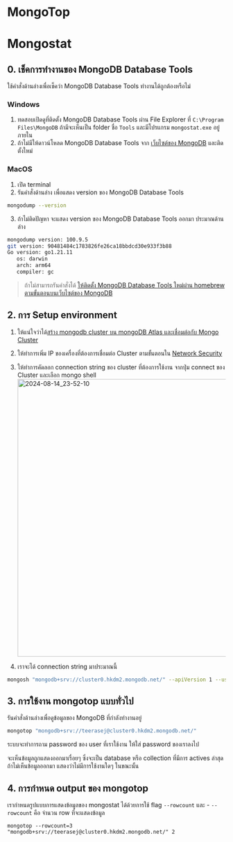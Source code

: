 
# MongoTop 


# Mongostat

## 0. เช็คการทำงานของ MongoDB Database Tools 

ใช้คำสั่งด้านล่างเพื่อเช็คว่า MongoDB Database Tools ทำงานได้ถูกต้องหรือไม่

### Windows 

1. ทดสอบเปิดดูที่ติดตั้ง MongoDB Database Tools ผ่าน File Explorer ที่ `C:\Program Files\MongoDB` ถ้ามีจะเห็นเป็น folder ชื่อ `Tools` และมีโปรแกรม `mongostat.exe` อยู่ภายใน
2. ถ้าไม่มีให้ดาวน์โหลด MongoDB Database Tools จาก [เว็บไซต์ของ MongoDB](https://www.mongodb.com/try/download/database-tools) และติดตั้งใหม่

### MacOS

1. เปิด terminal 
2. รันคำสั่งด้านล่าง เพื่อแสดง version ของ MongoDB Database Tools

```bash
mongodump --version
```

3. ถ้าไม่ติดปัญหา จะแสดง version ของ MongoDB Database Tools ออกมา ประมาณด้านล่าง 

```bash
mongodump version: 100.9.5
git version: 90481484c1783826fe26ca18bbdcd30e933f3b88
Go version: go1.21.11
   os: darwin
   arch: arm64
   compiler: gc
```

> ถ้าไม่สามารถรันคำสั่งได้ [ให้ติดตั้ง MongoDB Database Tools ใหม่ผ่าน homebrew ตามขั้นตอนบนเว็บไซต์ของ MongoDB](https://www.mongodb.com/docs/manual/tutorial/install-mongodb-on-os-x/)


## 2. การ Setup environment 

1. ให้แน่ใจว่าได้[สร้าง mongodb cluster บน mongoDB Atlas และเชื่อมต่อกับ Mongo Cluster](../setup/README.md)
2. ให้ทำการเพิ่ม IP ของเครื่องที่ต้องการเชื่อมต่อ Cluster ตามขั้นตอนใน [Network Security](../security/network.md)
3. ให้ทำการคัดลอก connection string ของ cluster ที่ต้องการใช้งาน จากปุ่ม connect ของ Cluster และเลือก mongo shell
   <img width="640" alt="2024-08-14_23-52-10" src="https://github.com/user-attachments/assets/b0b489e1-983b-478e-8902-ad83cb23c40f">

4. เราจะได้ connection string มาประมาณนี้

```bash
mongosh "mongodb+srv://cluster0.hkdm2.mongodb.net/" --apiVersion 1 --username teerasej
```

## 3. การใช้งาน mongotop แบบทั่วไป 

รันคำสั่งด้านล่างเพื่อดูข้อมูลของ MongoDB ที่กำลังทำงานอยู่

```bash
mongotop "mongodb+srv://teerasej@cluster0.hkdm2.mongodb.net/"
```
ระบบจะทำการถาม password ของ user ที่เราใช้งาน ให้ใส่ password ของเราลงไป

จะเห็นข้อมูลถูกแสดงออกมาเรื่อยๆ ซึ่งจะเป็น database หรือ collection ที่มีการ actives ล่าสุด ถ้าไม่เห็นข้อมูลออกมา แสดงว่าไม่มีการใช้งานใดๆ ในขณะนั้น

## 4. การกำหนด output ของ mongotop

เรากำหนดรูปแบบการแสดงข้อมูลของ mongostat ได้ด้วยการใช้ flag `--rowcount` และ 
    - `--rowcount` คือ จำนวน row ที่จะแสดงข้อมูล

```
mongotop --rowcount=3 "mongodb+srv://teerasej@cluster0.hkdm2.mongodb.net/" 2
```

